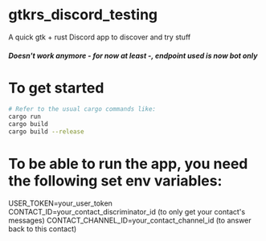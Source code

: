 # gtkrs_discord_testing

A quick gtk + rust Discord app to discover and try stuff

##### Doesn't work anymore - for now at least -, endpoint used is now bot only

# To get started

``` bash
# Refer to the usual cargo commands like:
cargo run
cargo build
cargo build --release
```

# To be able to run the app, you need the following set env variables:
USER_TOKEN=your_user_token
CONTACT_ID=your_contact_discriminator_id (to only get your contact's messages)
CONTACT_CHANNEL_ID=your_contact_channel_id (to answer back to this contact)
